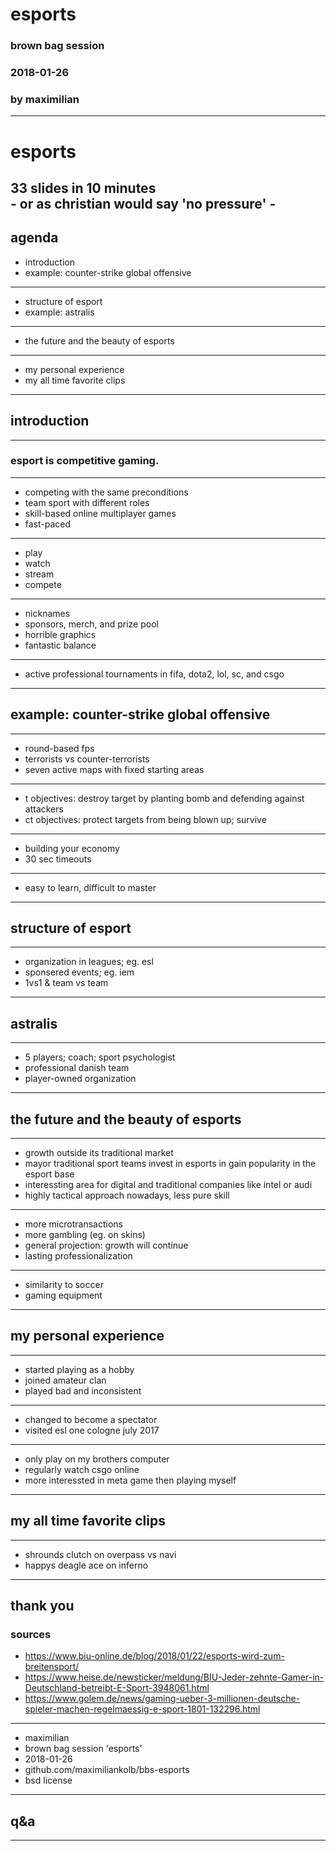 # esports
###  brown bag session
### 2018-01-26
### by maximilian
---
# esports
33 slides in 10 minutes  
\- or as christian would say 'no pressure' -
---
## agenda
* introduction
* example: counter-strike global offensive
---
* structure of esport
* example: astralis
---
* the future and the beauty of esports
---
* my personal experience
* my all time favorite clips
---
## introduction
---
### esport is competitive gaming.
---
* competing with the same preconditions
* team sport with different roles
* skill-based online multiplayer games
* fast-paced
---
* play
* watch
* stream
* compete
---
* nicknames
* sponsors, merch, and prize pool
* horrible graphics
* fantastic balance
---
* active professional tournaments in fifa, dota2, lol, sc, and csgo
---
## example: counter-strike global offensive
---
* round-based fps
* terrorists vs counter-terrorists
* seven active maps with fixed starting areas
---
* t objectives: destroy target by planting bomb and defending against attackers
* ct objectives: protect targets from being blown up; survive
---
* building your economy
* 30 sec timeouts
---
* easy to learn, difficult to master
---
## structure of esport
---
* organization in leagues; eg. esl
* sponsered events; eg. iem
* 1vs1 &  team vs team
---
## astralis
---
* 5 players; coach; sport psychologist
* professional danish team
* player-owned organization
---
## the future and the beauty of esports
---
* growth outside its traditional market
* mayor traditional sport teams invest in esports in gain popularity in the esport base
* interessting area for digital and traditional companies like intel or audi
* highly tactical approach nowadays, less pure skill
---
* more microtransactions
* more gambling (eg. on skins)
* general projection: growth will continue
* lasting professionalization
---
* similarity to soccer
* gaming equipment
---
## my personal experience
---
* started playing as a hobby
* joined amateur clan
* played bad and inconsistent
---
* changed to become a spectator
* visited esl one cologne july 2017
---
* only play on my brothers computer
* regularly watch csgo online
* more interessted in meta game then playing myself
---
## my all time favorite clips
---
* shrounds clutch on overpass vs navi
* happys deagle ace on inferno
---
thank you
---
### sources
* https://www.biu-online.de/blog/2018/01/22/esports-wird-zum-breitensport/
* https://www.heise.de/newsticker/meldung/BIU-Jeder-zehnte-Gamer-in-Deutschland-betreibt-E-Sport-3948061.html
* https://www.golem.de/news/gaming-ueber-3-millionen-deutsche-spieler-machen-regelmaessig-e-sport-1801-132296.html 
---
* maximilian
* brown bag session 'esports'
* 2018-01-26
* github.com/maximiliankolb/bbs-esports
* bsd license
---
## q&a
---
